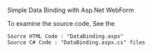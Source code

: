 Simple Data Binding with Asp.Net WebForm 

To examine the source code, See the

    Source HTML Code : "DataBinding.aspx"
    Source C# Code : "DataBinding.aspx.cs" files
